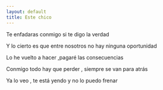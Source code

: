 ```yaml
---
layout: default
title: Este chico
---
```




Te enfadaras conmigo si te digo la verdad

Y lo cierto es que entre nosotros no hay ninguna oportunidad

Lo he vuelto a hacer ,pagaré las consecuencias

Conmigo todo hay que perder , siempre se van para atrás

Ya lo veo , te está yendo y no lo puedo frenar

